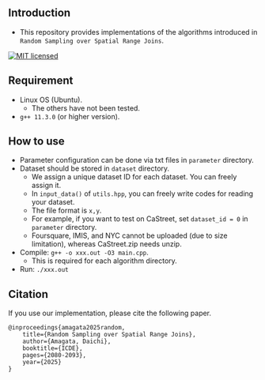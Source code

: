 ## Introduction
* This repository provides implementations of the algorithms introduced in `Random Sampling over Spatial Range Joins`.

[![MIT licensed](https://img.shields.io/badge/license-MIT-yellow.svg)](https://github.com/amgt-d1/RS-over-SRJ/blob/main/license.txt)

## Requirement
* Linux OS (Ubuntu).
   * The others have not been tested.
* `g++ 11.3.0` (or higher version).

## How to use
* Parameter configuration can be done via txt files in `parameter` directory.
* Dataset should be stored in `dataset` directory.
	* We assign a unique dataset ID for each dataset. You can freely assign it.
	* In `input_data()` of `utils.hpp`, you can freely write codes for reading your dataset.
	* The file format is `x,y`.
    * For example, if you want to test on CaStreet, set `dataset_id = 0`  in `parameter` directory.
    * Foursquare, IMIS, and NYC cannot be uploaded (due to size limitation), whereas CaStreet.zip needs unzip.
* Compile: `g++ -o xxx.out -O3 main.cpp`.
  	* This is required for each algorithm directory.
* Run: `./xxx.out`

## Citation
If you use our implementation, please cite the following paper.
``` 
@inproceedings{amagata2025random,  
    title={Random Sampling over Spatial Range Joins},  
    author={Amagata, Daichi},  
    booktitle={ICDE},  
    pages={2080-2093},  
    year={2025}  
}
``` 
